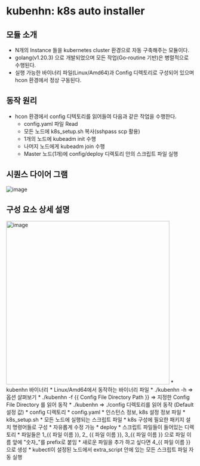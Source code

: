 # kubenhn: k8s auto installer

## 모듈 소개
* N개의 Instance 들을 kubernetes cluster 환경으로 자동 구축해주는 모듈이다.
* golang(v1.20.3) 으로 개발되었으며 모든 작업(Go-routine 기반)은 병렬적으로 수행된다.
* 실행 가능한 바이너리 파일(Linux/Amd64)과 Config 디렉토리로 구성되어 있으며 hcon 환경에서 정상 구동된다.

## 동작 원리
* hcon 환경에서 config 디텍토리를 읽어들여 다음과 같은 작업을 수행한다. 
  * config.yaml 파일 Read
  * 모든 노드에 k8s_setup.sh 복사(sshpass scp 활용)
  * 1개의 노드에 kubeadm init 수행
  * 나머지 노드에게 kubeadm join 수행
  * Master 노드(1개)에 config/deploy 디렉토리 안의 스크립트 파일 실행 

## 시퀀스 다이어 그램
![image](https://github.nhnent.com/storage/user/3570/files/57329000-ee71-11ed-85f8-64b01ac9ca20)

## 구성 요소 상세 설명
<img width="437" alt="image" src="https://github.nhnent.com/storage/user/3570/files/b393c42c-aef7-42bf-a87b-b0160304565b">
* kubenhn 바이너리
  * Linux/Amd64에서 동작하는 바이너리 파일
  * ./kubenhn -h => 옵션 살펴보기
  * ./kubenhn -f {{ Config File Directory Path }} => 지정한 Config File Directory 를 읽어 동작
  * ./kubenhn => ./config 디렉토리를 읽어 동작 (Default 설정 값)
* config 디렉토리
  * config.yaml
   * 인스턴스 정보, k8s 설정 정보 파일
  * k8s_setup.sh
   * 모든 노드에 실행되는 스크립트 파일
   * k8s 구성에 필요한 패키지 설치 명령어들로 구성
   * 자유롭게 수정 가능
  * deploy
   * 스크립트 파일들이 들어있는 디렉토리
   * 파일들은 1_{{ 파일 이름 }}, 2_ {{ 파일 이름 }}, 3_{{ 파일 이름 }} 으로 파일 이름 앞에 "숫자_"를 prefix로 붙임
   * 새로운 파일을 추가 하고 싶다면 4_{{ 파일 이름 }} 으로 생성
   * kubectl이 설정된 노드에서 extra_script 안에 있는 모든 스크립트 파일 자동 실행
